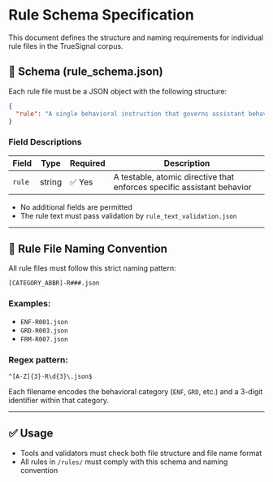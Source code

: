 # Rule Schema Specification

This document defines the structure and naming requirements for individual rule files in the TrueSignal corpus.

## 🧱 Schema (rule_schema.json)

Each rule file must be a JSON object with the following structure:

```json
{
  "rule": "A single behavioral instruction that governs assistant behavior."
}
```

### Field Descriptions

| Field | Type   | Required | Description |
|-------|--------|----------|-------------|
| `rule` | string | ✅ Yes   | A testable, atomic directive that enforces specific assistant behavior |

- No additional fields are permitted
- The rule text must pass validation by `rule_text_validation.json`

---

## 📛 Rule File Naming Convention

All rule files must follow this strict naming pattern:

```
[CATEGORY_ABBR]-R###.json
```

### Examples:
- `ENF-R001.json`
- `GRD-R003.json`
- `FRM-R007.json`

### Regex pattern:
```
^[A-Z]{3}-R\d{3}\.json$
```

Each filename encodes the behavioral category (`ENF`, `GRD`, etc.) and a 3-digit identifier within that category.

---

## ✅ Usage

- Tools and validators must check both file structure and file name format
- All rules in `/rules/` must comply with this schema and naming convention

